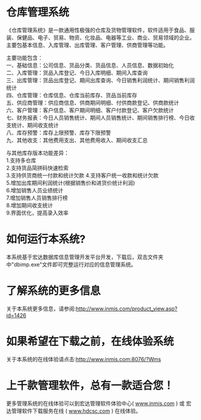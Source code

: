 # 仓库管理系统

《仓库管理系统》是一款通用性极强的仓库及货物管理软件，软件适用于食品、服装、保健品、电子、贸易、物资、化妆品、电器等工业、商业、贸易领域的企业。主要包基本信息、入库管理、出库管理、客户管理、供商管理等功能。  

主要功能包含：  
一、基础信息：公司信息、货品分类、货品信息、人员信息、数据初始化  
二、入库管理：货品入库登记、今日入库明细、期间入库查询  
三、出库管理：货品出库登记、期间出库查询、今日销售利润统计、期间销售利润统计  
四、仓库管理：仓库信息、仓库当前库存、货品当前库存  
五、供应商管理：供应商信息、供商期间明细、付供商款登记、供商款统计  
六、客户管理：客户信息、客户期间明细、客户付款登记、客户欠款统计  
七、财务报表：今日人员销售统计、期间人员销售统计、期间销售排行榜、今日收支统计、期间收支统计  
八、库存预警：库存上限预警、库存下限预警  
九、其他收支：其他费用支出、其他费用收入、期间收支汇总  

与其他库存版本功能差异：  
1.支持多仓库  
2.支持货品简拼码快速检索  
3.支持供货商统一付款和统计欠款 
4.支持客户统一收款和统计欠款  
5.增加出库期间利润统计(根据销售价和进货价统计利润)  
6.增加销售人员业绩统计  
7.增加销售人员销售排行榜  
8.增加期间收支统计  
9.界面优化，提高录入效率  

# 如何运行本系统?

本系统基于宏达数据库信息管理开发平台开发，下载后，双击文件夹中"dbimp.exe"文件即可完整运行对应的信息管理系统。

# 了解系统的更多信息

关于本系统更多信息，请参阅:http://www.inmis.com/product_view.asp?id=1426

# 如果希望在下载之前，在线体验系统

关于本系统的在线体验请点击:http://www.inmis.com:8076/?Wms

# 上千款管理软件，总有一款适合您！

更多管理系统的在线体验可以到宏达管理软件体验中心( www.inmis.com ) 或 宏达管理软件下载服务在线 ( www.hdcsc.com ) 在线体验。

